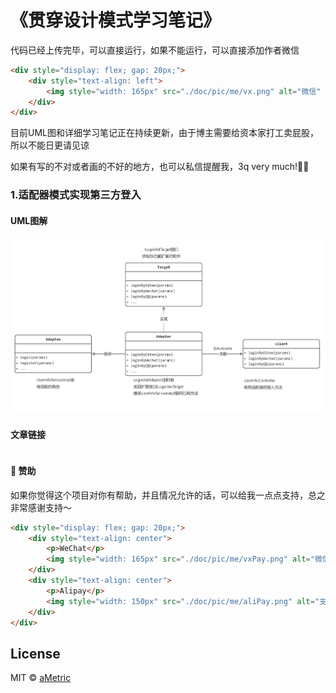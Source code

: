 # 《贯穿设计模式学习笔记》

代码已经上传完毕，可以直接运行，如果不能运行，可以直接添加作者微信
```html
<div style="display: flex; gap: 20px;">
	<div style="text-align: left">
		<img style="width: 165px" src="./doc/pic/me/vx.png" alt="微信" />
	</div>
</div>
```
目前UML图和详细学习笔记正在持续更新，由于博主需要给资本家打工卖屁股，所以不能日更请见谅

如果有写的不对或者画的不好的地方，也可以私信提醒我，3q very much!🙏🙏

### 1.适配器模式实现第三方登入

#### UML图解
![img_1.png](UML/adapter/img_1.png)

#### 文章链接
```agsl

```

#### 🙏 赞助

如果你觉得这个项目对你有帮助，并且情况允许的话，可以给我一点点支持，总之非常感谢支持～

```html
<div style="display: flex; gap: 20px;">
	<div style="text-align: center">
		<p>WeChat</p>
		<img style="width: 165px" src="./doc/pic/me/vxPay.png" alt="微信" />
	</div>
	<div style="text-align: center">
		<p>Alipay</p>
		<img style="width: 150px" src="./doc/pic/me/aliPay.png" alt="支付宝" />
	</div>
</div>
```
## License

MIT © [aMetric](./license)
